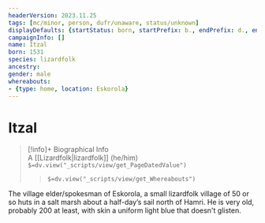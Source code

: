 ```yaml
---
headerVersion: 2023.11.25
tags: [mc/minor, person, dufr/unaware, status/unknown]
displayDefaults: {startStatus: born, startPrefix: b., endPrefix: d., endStatus: died}
campaignInfo: []
name: Itzal
born: 1531
species: lizardfolk
ancestry:
gender: male
whereabouts:
- {type: home, location: Eskorola}
---
```

# Itzal
>[!info]+ Biographical Info  
> A [[Lizardfolk|lizardfolk]] (he/him)  
> `$=dv.view("_scripts/view/get_PageDatedValue")`  
>> `$=dv.view("_scripts/view/get_Whereabouts")`

The village elder/spokesman of Eskorola, a small lizardfolk village of 50 or so huts in a salt marsh about a half-day’s sail north of Hamri. He is very old, probably 200 at least, with skin a uniform light blue that doesn't glisten.
